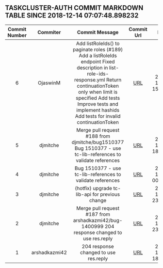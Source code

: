 ## TASKCLUSTER-AUTH COMMIT MARKDOWN TABLE SINCE 2018-12-14 07:07:48.898232

| Commit Number | Commiter | Commit Message | Commit Url | Date | 
|:---:|:----:|:----------------------------------:|:------:|:----:| 
|6|OjaswinM|Add listRoleIds() to paginate roles  (#189)    Add a listRoleIds endpoint      Fixed description in list-role-ids-response.yml      Return continuationToken only when limit is specified      Add tests      Improve tests and implement hashids      Add tests for invalid continuationToken|[URL](https://github.com/taskcluster/taskcluster-auth/commit/0ed7720082264fffa76b613de3bc18d888a8ae67)|2018-12-19 15:44:04
|5|djmitche|Merge pull request #188 from djmitche/bug1510377  Bug 1510377 - use tc-lib-references to validate references|[URL](https://github.com/taskcluster/taskcluster-auth/commit/5077077f2e4094d22eef527dc9883cb8dffa387e)|2018-12-10 18:27:23
|4|djmitche|Bug 1510377 - use tc-lib-references to validate references|[URL](https://github.com/taskcluster/taskcluster-auth/commit/325de3bc38bed1b8800668f0eed6e0d2ec8b73e7)|2018-12-06 00:00:09
|3|djmitche|(hotfix) upgrade tc-lib-api for previous change|[URL](https://github.com/taskcluster/taskcluster-auth/commit/d6424744e5f48b20255bac0083889508d3ab95a2)|2018-12-05 23:45:07
|2|djmitche|Merge pull request #187 from arshadkazmi42/bug-1400999  204 response changed to use res.reply|[URL](https://github.com/taskcluster/taskcluster-auth/commit/4c1447920ffafd15bdbc32cc5a243cd97c62684c)|2018-12-05 23:38:19
|1|arshadkazmi42|204 response changed to use res.reply|[URL](https://github.com/taskcluster/taskcluster-auth/commit/2a6d46d36e0b7e2fb4b6fc4ee59914033238506f)|2018-12-02 18:34:01


